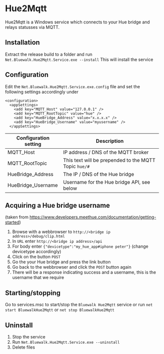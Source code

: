 # Hue2Mqtt
Hue2Mqtt is a Windows service which connects to your Hue bridge and relays statusses via MQTT.

## Installation
Extract the release build to a folder and run `Net.Bluewalk.Hue2Mqtt.Service.exe --install`
This will install the service

## Configuration
Edit the `Net.Bluewalk.Hue2Mqtt.Service.exe.config` file and set the following settings accordingly under 
```
<configuration>
  <appSettings>
    <add key="MQTT_Host" value="127.0.0.1" />
    <add key="MQTT_RootTopic" value="hue" />
    <add key="HueBridge_Address" value="x.x.x.x" />
    <add key="HueBridge_Username" value="myusername" />
  </appSettings>
  ```

| Configuration setting | Description |
|-|-|
| MQTT_Host | IP address / DNS of the MQTT broker |
| MQTT_RootTopic | This text will be prepended to the MQTT Topic `hue/#` |
| HueBridge_Address | The IP / DNS of the Hue bridge |
| HueBridge_Username | Username for the Hue bridge API, see below |

## Acquiring a Hue bridge username
(taken from https://www.developers.meethue.com/documentation/getting-started)

1. Browse with a webbrowser to `http://<bridge ip address>/debug/clip.html`
2. In `URL` enter `http://<bridge ip address>/api`
3. For body enter `{"devicetype":"my_hue_app#iphone peter"}` (change devicetype accordingly)
4. Click on the button `POST`
5. Go the your Hue bridge and press the link button
6. Go back to the webbrowser and click the `POST` button again
7. There will be a response indicating success and a username, this is the username that we require

## Starting/stopping
Go to services.msc to start/stop the `Bluewalk Hue2Mqtt` service or run `net start BluewalkHue2Mqtt` or `net stop BluewalkHue2Mqtt`

## Uninstall
1. Stop the service
2. Run `Net.Bluewalk.Hue2Mqtt.Service.exe --uninstall`
3. Delete files